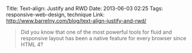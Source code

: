 Title: Text-align: Justify and RWD
Date: 2013-06-03 02:25
Tags: responsive-web-design, technique
Link: http://www.barrelny.com/blog/text-align-justify-and-rwd/

> Did you know that one of the most powerful tools for fluid and responsive layout has been a native feature for every browser since HTML 4?